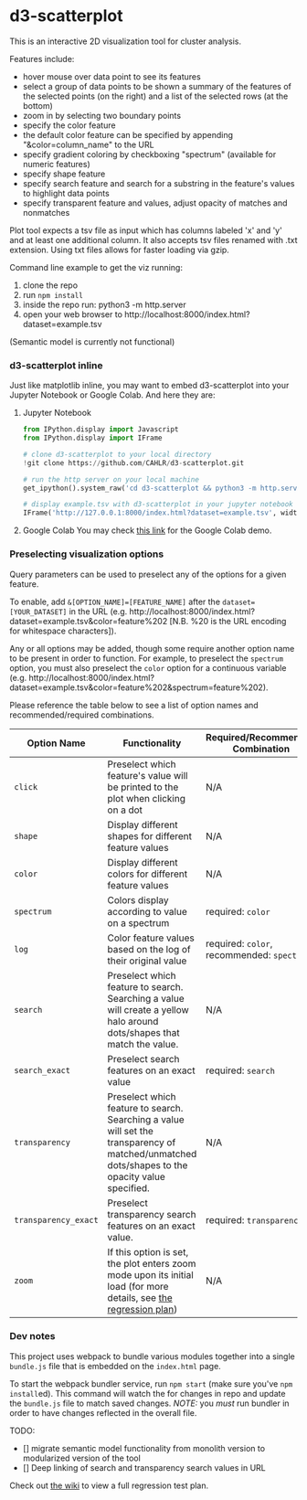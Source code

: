 # d3-scatterplot
This is an interactive 2D visualization tool for cluster analysis.

Features include:
- hover mouse over data point to see its features
- select a group of data points to be shown a summary of the features of the selected points (on the right) and a list of the selected rows (at the bottom)
- zoom in by selecting two boundary points
- specify the color feature
- the default color feature can be specified by appending "&color=column_name" to the URL
- specify gradient coloring by checkboxing "spectrum" (available for numeric features)
- specify shape feature
- specify search feature and search for a substring in the feature's values to highlight data points
- specify transparent feature and values, adjust opacity of matches and nonmatches


Plot tool expects a tsv file as input which has columns labeled 'x' and 'y' and at least one additional column. It also accepts tsv files renamed with .txt extension. Using txt files allows for faster loading via gzip.

Command line example to get the viz running:
1. clone the repo
2. run `npm install`
3. inside the repo run: python3 -m http.server
4. open your web browser to http://localhost:8000/index.html?dataset=example.tsv

(Semantic model is currently not functional)


### d3-scatterplot inline
Just like matplotlib inline, you may want to embed d3-scatterplot into your Jupyter Notebook or Google Colab. And here they are:
1. Jupyter Notebook
    ```python
    from IPython.display import Javascript
    from IPython.display import IFrame
    
    # clone d3-scatterplot to your local directory
    !git clone https://github.com/CAHLR/d3-scatterplot.git
    
    # run the http server on your local machine
    get_ipython().system_raw('cd d3-scatterplot && python3 -m http.server 8000 &') 
    
    # display example.tsv with d3-scatterplot in your jupyter notebook
    IFrame('http://127.0.0.1:8000/index.html?dataset=example.tsv', width=1000, height=1000)
    ```
    
2. Google Colab
You may check [this link](https://colab.research.google.com/drive/1RkmJxFOBAfsiJ0JDRQYZvDg3hPLxWnjU?usp=sharing) for the Google Colab demo.



### Preselecting visualization options

Query parameters can be used to preselect any of the options for a given feature.

To enable, add `&[OPTION_NAME]=[FEATURE_NAME]` after the `dataset=[YOUR_DATASET]` in the URL (e.g. http://localhost:8000/index.html?dataset=example.tsv&color=feature%202 [N.B. %20 is the URL encoding for whitespace characters]).

Any or all options may be added, though some require another option name to be present in order to function. For example, to preselect the `spectrum` option, you must also preselect the `color` option for a continuous variable (e.g. http://localhost:8000/index.html?dataset=example.tsv&color=feature%202&spectrum=feature%202).

Please reference the table below to see a list of option names and recommended/required combinations.


| Option Name | Functionality | Required/Recommended Combination | Example |
| ----------- | ------------- | ------------------- | ------- |
| `click` | Preselect which feature's value will be printed to the plot when clicking on a dot | N/A | http://localhost:8000/index.html?dataset=example.tsv&click=feature%202 |
| `shape` | Display different shapes for different feature values | N/A | http://localhost:8000/index.html?dataset=example.tsv&shape=feature%202 |
| `color` | Display different colors for different feature values | N/A | http://localhost:8000/index.html?dataset=example.tsv&color=feature%202 |
| `spectrum` | Colors display according to value on a spectrum | required: `color` | http://localhost:8000/index.html?dataset=example.tsv&color=feature%202&spectrum=feature%202 |
| `log` | Color feature values based on the log of their original value | required: `color`, recommended: `spectrum` | http://localhost:8000/index.html?dataset=example.tsv&color=feature%202&log=feature%202&spectrum=feature%202 |
| `search`    | Preselect which feature to search. Searching a value will create a yellow halo around dots/shapes that match the value. | N/A | http://localhost:8000/index.html?dataset=example.tsv&search=feature%202 |
| `search_exact` | Preselect search features on an exact value | required: `search` | http://localhost:8000/index.html?dataset=example.tsv&search=feature%202&search_exact=feature%202 |
| `transparency` | Preselect which feature to search. Searching a value will set the transparency of matched/unmatched dots/shapes to the opacity value specified. | N/A | http://localhost:8000/index.html?dataset=example.tsv&transparency=feature%202 |
| `transparency_exact` | Preselect transparency search features on an exact value. | required: `transparency` | http://localhost:8000/index.html?dataset=example.tsv&transparency=feature%202&transparency_exact=feature%202 |
| `zoom` | If this option is set, the plot enters zoom mode upon its initial load (for more details, see [the regression plan](https://github.com/CAHLR/d3-scatterplot/wiki/Regression-Test-Plan)) | N/A | http://localhost:8000/index.html?dataset=example.tsv&zoom=true |



### Dev notes

This project uses webpack to bundle various modules together into a single `bundle.js` file that is embedded on the `index.html` page.

To start the webpack bundler service, run `npm start` (make sure you've `npm install`ed). This command will watch the for changes in repo and update the `bundle.js` file to match saved changes.
*NOTE:* you _must_ run bundler in order to have changes reflected in the overall file.

TODO:

- [] migrate semantic model functionality from monolith version to modularized version of the tool
- [] Deep linking of search and transparency search values in URL

Check out [the wiki](https://github.com/CAHLR/d3-scatterplot/wiki/Regression-Test-Plan) to view a full regression test plan.
